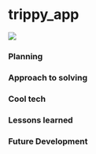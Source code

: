 # trippy_app

![](colours.png)


### Planning


### Approach to solving


### Cool tech

### Lessons learned 

### Future Development
